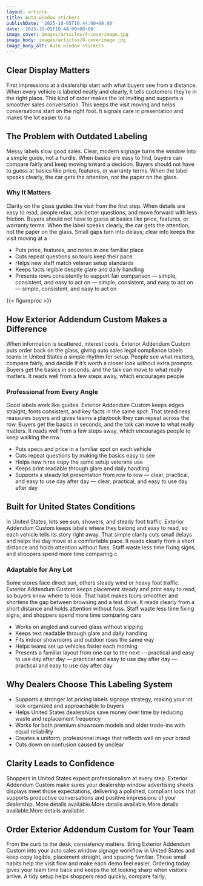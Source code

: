 ```yaml
---
layout: article
title: Auto window stickers
publishDate: '2025-10-05T10:44:00+00:00'
date: '2025-10-05T10:44:00+00:00'
image_cover: images/articles/4-coverimage.jpg
image_body: images/articles/8-coverimage.jpg
image_body_alt: Auto window stickers
---
```



## Clear Display Matters
First impressions at a dealership start with what buyers see from a distance. When every vehicle is labeled neatly and clearly, it tells customers they’re in the right place. This kind of order makes the lot inviting and supports a smoother sales conversation. This keeps the visit moving and helps conversations start on the right foot. It signals care in presentation and makes the lot easier to na

## The Problem with Outdated Labeling
Messy labels slow good sales. Clear, modern signage turns the window into a simple guide, not a hurdle. When basics are easy to find, buyers can compare fairly and keep moving toward a decision. Buyers should not have to guess at basics like price, features, or warranty terms. When the label speaks clearly, the car gets the attention, not the paper on the glass.

### Why It Matters
Clarity on the glass guides the visit from the first step. When details are easy to read, people relax, ask better questions, and move forward with less friction. Buyers should not have to guess at basics like price, features, or warranty terms. When the label speaks clearly, the car gets the attention, not the paper on the glass. Small gaps turn into delays; clear info keeps the visit moving at a

- Puts price, features, and notes in one familiar place
- Cuts repeat questions so tours keep their pace
- Helps new staff match veteran setup standards
- Keeps facts legible despite glare and daily handling
- Presents rows consistently to support fair comparison — simple, consistent, and easy to act on — simple, consistent, and easy to act on — simple, consistent, and easy to act on

{{< figureproc >}}

## How Exterior Addendum Custom Makes a Difference
When information is scattered, interest cools. Exterior Addendum Custom puts order back on the glass, giving auto sales legal compliance labels teams in United States a simple rhythm for setup. People see what matters, compare fairly, and decide if it’s worth a closer look without extra prompts.  Buyers get the basics in seconds, and the talk can move to what really matters.  It reads well from a few steps away, which encourages people

### Professional from Every Angle
Good labels work like guides. Exterior Addendum Custom keeps edges straight, fonts consistent, and key facts in the same spot. That steadiness reassures buyers and gives teams a playbook they can repeat across the row.  Buyers get the basics in seconds, and the talk can move to what really matters.  It reads well from a few steps away, which encourages people to keep walking the row.

- Puts specs and price in a familiar spot on each vehicle
- Cuts repeat questions by making the basics easy to see
- Helps new hires copy the same setup veterans use
- Keeps print readable through glare and daily handling
- Supports a steady lot presentation from row to row — clear, practical, and easy to use day after day — clear, practical, and easy to use day after day

## Built for United States Conditions
In United States, lots see sun, showers, and steady foot traffic. Exterior Addendum Custom keeps labels where they belong and easy to read, so each vehicle tells its story right away. That simple clarity cuts small delays and helps the day move at a comfortable pace. It reads clearly from a short distance and holds attention without fuss. Staff waste less time fixing signs, and shoppers spend more time comparing c

### Adaptable for Any Lot
Some stores face direct sun, others steady wind or heavy foot traffic. Exterior Addendum Custom keeps placement steady and print easy to read, so buyers know where to look. That habit makes tours smoother and shortens the gap between browsing and a test drive. It reads clearly from a short distance and holds attention without fuss. Staff waste less time fixing signs, and shoppers spend more time comparing cars

- Works on angled and curved glass without slipping
- Keeps text readable through glare and daily handling
- Fits indoor showrooms and outdoor rows the same way
- Helps teams set up vehicles faster each morning
- Presents a familiar layout from one car to the next — practical and easy to use day after day — practical and easy to use day after day — practical and easy to use day after day

## Why Dealers Choose This Labeling System
- Supports a stronger lot pricing labels signage strategy, making your lot look organized and approachable to buyers
- Helps United States dealerships save money over time by reducing waste and replacement frequency
- Works for both premium showroom models and older trade-ins with equal reliability
- Creates a uniform, professional image that reflects well on your brand
- Cuts down on confusion caused by unclear

## Clarity Leads to Confidence
Shoppers in United States expect professionalism at every step. Exterior Addendum Custom make sures your dealership window advertising sheets displays meet those expectations, delivering a polished, compliant look that supports productive conversations and positive impressions of your dealership. More details available.More details available.More details available.More details available.

## Order Exterior Addendum Custom for Your Team
From the curb to the desk, consistency matters. Bring Exterior Addendum Custom into your auto sales window signage workflow in United States and keep copy legible, placement straight, and spacing familiar. Those small habits help the visit flow and make each demo feel easier.  Ordering today gives your team time back and keeps the lot looking sharp when visitors arrive.  A tidy setup helps shoppers read quickly, compare fairly,

